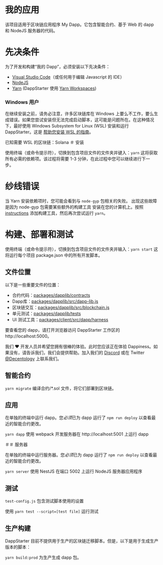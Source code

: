 # 我的应用

该项目适用于区块链应用程序 My Dapp。它包含智能合约、基于 Web 的 dapp 和 NodeJS 服务器的代码。

# 先决条件

为了开发和构建“我的 Dapp”，必须安装以下先决条件：

* [Visual Studio Code](https://code.visualstudio.com/download)（或任何用于编辑 Javascript 的 IDE）
* [NodeJS](https://nodejs.org/en/download/)
* [Yarn](https://classic.yarnpkg.com/en/docs/install) (DappStarter 使用 [Yarn Workspaces](https://classic.yarnpkg.com/en/docs/workspaces))

### Windows 用户

在继续安装之前，请务必注意，许多区块链库在 Windows 上要么不工作，要么生成错误。如果您尝试安装但无法完成启动脚本，这可能是问题所在。在这种情况下，最好使用 Windows Subsystem for Linux (WSL) 安装和运行 DappStarter。这是 [帮助您安装 WSL 的指南](https://docs.decentology.com/guides/windows-subsystem-for-linux-wsl)。

已知需要 WSL 的区块链：Solana
＃ 安装

使用终端（或命令提示符），切换到包含项目文件的文件夹并键入：`yarn` 这将获取所有必需的依赖项。该过程将需要 1-3 分钟，在此过程中您可以继续进行下一步。

# 纱线错误

当 Yarn 安装依赖项时，您可能会看到与 `node-gyp` 包相关的失败。
出现这些故障是因为 node-gyp 包需要某些额外的构建工具
安装在您的计算机上。按照 [instructions](https://www.npmjs.com/package/node-gyp) 添加构建工具，然后再次尝试运行 `yarn`。

# 构建、部署和测试
使用终端（或命令提示符），切换到包含项目文件的文件夹并输入：`yarn start` 这将运行每个项目 package.json 中的所有开发脚本。


## 文件位置
以下是一些重要文件的位置：
* 合约代码：[packages/dapplib/contracts](packages/dapplib/contracts)
* Dapp库：[packages/dapplib/src/dapp-lib.js](packages/dapplib/src/dapp-lib.js)
* 区块链交互：[packages/dapplib/src/blockchain.js](packages/dapplib/src/blockchain.js)
* 单元测试：[packages/dapplib/tests](packages/dapplib/tests)
* UI 测试工具：[packages/client/src/dapp/harness](packages/client/src/dapp/harness)


要查看您的 dapp，请打开浏览器访问 DappStarter 工作区的 http://localhost:5000。

我们 ♥️ 开发人员并希望您拥有很棒的体验。此时您应该正在体验 Dappiness。如果没有，请告诉我们，我们会提供帮助。加入我们的 [Discord](https://discord.gg/XdtJfu8W) 或在 Twitter [@Decentology](https://twitter.com/decentology) 上联系我们。

## 智能合约

`yarn migrate` 编译合约/*.sol 文件，将它们部署到区块链。

## 应用

在单独的终端中运行 dapp。您*必须*已为 dapp 运行了 `npm run deploy` 以查看最近的智能合约更改。

`yarn dapp` 使用 webpack 开发服务器在 http://localhost:5001 上运行 dapp

＃＃ 服务器

在单独的终端中运行服务器。您*必须*已为 dapp 运行了 `npm run deploy` 以查看最近的智能合约更改。

`yarn server` 使用 NestJS 在端口 5002 上运行 NodeJS 服务器应用程序

## 测试

`test-config.js` 包含测试脚本使用的设置

使用 `yarn test --script=[test file]` 运行测试

## 生产构建

DappStarter 目前不提供用于生产的区块链迁移脚本。但是，以下是用于生成生产版本的脚本：

`yarn build:prod` 为生产生成 dapp 包。